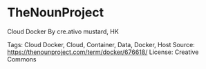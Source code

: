 # TheNounProject
Cloud Docker
By cre.ativo mustard, HK

Tags: Cloud Docker, Cloud, Container, Data, Docker, Host
Source: https://thenounproject.com/term/docker/676618/
License: Creative Commons